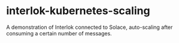 # interlok-kubernetes-scaling
A demonstration of Interlok connected to Solace, auto-scaling after consuming a certain number of messages.
